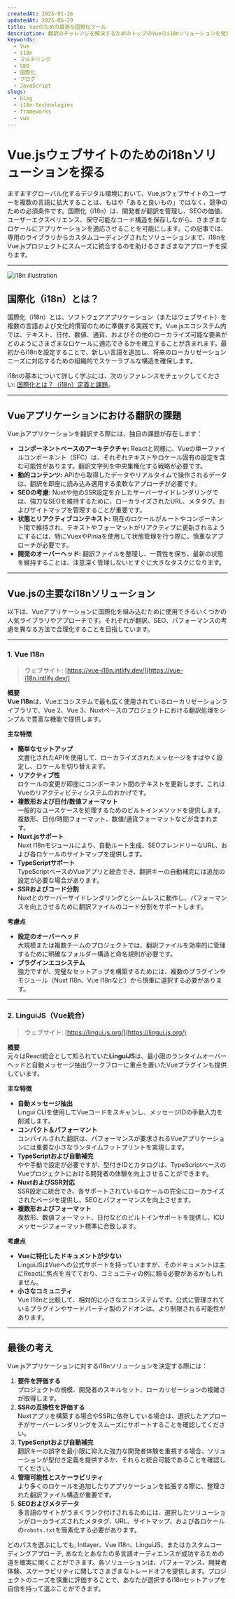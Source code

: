 ```yaml
---
createdAt: 2025-01-16
updatedAt: 2025-06-29
title: Vueのための最適な国際化ツール
description: 翻訳のチャレンジを解決するためのトップのVueのi18nソリューションを発見し、SEOを向上させ、グローバルなウェブエクスペリエンスを提供する。
keywords:
  - Vue
  - i18n
  - マルチリング
  - SEO
  - 国際化
  - ブログ
  - JavaScript
slugs:
  - blog
  - i18n-technologies
  - frameworks
  - vue
---
```


# Vue.jsウェブサイトのためのi18nソリューションを探る

ますますグローバル化するデジタル環境において、Vue.jsウェブサイトのユーザーを複数の言語に拡大することは、もはや「あると良いもの」ではなく、競争のための必須条件です。国際化（i18n）は、開発者が翻訳を管理し、SEOの価値、ユーザーエクスペリエンス、保守可能なコード構造を保存しながら、さまざまなロケールにアプリケーションを適応させることを可能にします。この記事では、専用のライブラリからカスタムコーディングされたソリューションまで、i18nをVue.jsプロジェクトにスムーズに統合するのを助けるさまざまなアプローチを探ります。

---

![i18n illustration](https://github.com/aymericzip/intlayer/blob/main/docs/assets/i18n.webp)

## 国際化（i18n）とは？

国際化（i18n）とは、ソフトウェアアプリケーション（またはウェブサイト）を複数の言語および文化的慣習のために準備する実践です。Vue.jsエコシステム内では、テキスト、日付、数値、通貨、およびその他のローカライズ可能な要素がどのようにさまざまなロケールに適応できるかを確立することが含まれます。最初からi18nを設定することで、新しい言語を追加し、将来のローカリゼーションニーズに対応するための組織的でスケーラブルな構造を確保します。

i18nの基本について詳しく学ぶには、次のリファレンスをチェックしてください: [国際化とは？（i18n）定義と課題](https://github.com/aymericzip/intlayer/blob/main/docs/blog/ja/what_is_internationalization.md)。

---

## Vueアプリケーションにおける翻訳の課題

Vue.jsアプリケーションを翻訳する際には、独自の課題が存在します：

- **コンポーネントベースのアーキテクチャ:** Reactと同様に、Vueの単一ファイルコンポーネント（SFC）は、それぞれテキストやロケール固有の設定を含む可能性があります。翻訳文字列を中央集権化する戦略が必要です。
- **動的コンテンツ:** APIから取得したデータやリアルタイムで操作されるデータは、翻訳を即座に読み込み適用する柔軟なアプローチが必要です。
- **SEOの考慮:** Nuxtや他のSSR設定を介したサーバーサイドレンダリングでは、強力なSEOを維持するために、ローカライズされたURL、メタタグ、およびサイトマップを管理することが重要です。
- **状態とリアクティブコンテキスト:** 現在のロケールがルートやコンポーネント間で維持され、テキストやフォーマットがリアクティブに更新されるようにするには、特にVuexやPiniaを使用して状態管理を行う際に、慎重なアプローチが必要です。
- **開発のオーバーヘッド:** 翻訳ファイルを整理し、一貫性を保ち、最新の状態を維持することは、注意深く管理しないとすぐに大きなタスクになります。

---

## Vue.jsの主要なi18nソリューション

以下は、Vueアプリケーションに国際化を組み込むために使用できるいくつかの人気ライブラリやアプローチです。それぞれが翻訳、SEO、パフォーマンスの考慮を異なる方法で合理化することを目指しています。

---

### 1. Vue I18n

> ウェブサイト: [https://vue-i18n.intlify.dev/](https://vue-i18n.intlify.dev/)

**概要**  
**Vue I18n**は、Vueエコシステムで最も広く使用されているローカリゼーションライブラリで、Vue 2、Vue 3、Nuxtベースのプロジェクトにおける翻訳処理をシンプルで豊富な機能で提供します。

**主な特徴**

- **簡単なセットアップ**  
  文書化されたAPIを使用して、ローカライズされたメッセージをすばやく設定し、ロケールを切り替えます。
- **リアクティブ性**  
  ロケールの変更が即座にコンポーネント間のテキストを更新します。これはVueのリアクティビティシステムのおかげです。
- **複数形および日付/数値フォーマット**  
  一般的なユースケースを処理するためのビルトインメソッドを提供します。複数形、日付/時間フォーマット、数値/通貨フォーマットなどが含まれます。
- **Nuxt.jsサポート**  
  Nuxt I18nモジュールにより、自動ルート生成、SEOフレンドリーなURL、および各ロケールのサイトマップを提供します。
- **TypeScriptサポート**  
  TypeScriptベースのVueアプリと統合でき、翻訳キーの自動補完には追加の設定が必要な場合があります。
- **SSRおよびコード分割**  
  Nuxtとのサーバーサイドレンダリングとシームレスに動作し、パフォーマンスを向上させるために翻訳ファイルのコード分割をサポートします。

**考慮点**

- **設定のオーバーヘッド**  
  大規模または複数チームのプロジェクトでは、翻訳ファイルを効率的に管理するために明確なフォルダー構造と命名規則が必要です。
- **プラグインエコシステム**  
  強力ですが、完璧なセットアップを構築するためには、複数のプラグインやモジュール（Nuxt I18n、Vue I18nなど）から慎重に選択する必要があります。

---

### 2. LinguiJS（Vue統合）

> ウェブサイト: [https://lingui.js.org/](https://lingui.js.org/)

**概要**  
元々はReact統合として知られていた**LinguiJS**は、最小限のランタイムオーバーヘッドと自動メッセージ抽出ワークフローに重点を置いたVueプラグインも提供しています。

**主な特徴**

- **自動メッセージ抽出**  
  Lingui CLIを使用してVueコードをスキャンし、メッセージIDの手動入力を削減します。
- **コンパクト＆パフォーマント**  
  コンパイルされた翻訳は、パフォーマンスが要求されるVueアプリケーションには重要な小さなランタイムフットプリントを実現します。
- **TypeScriptおよび自動補完**  
  やや手動で設定が必要ですが、型付きIDとカタログは、TypeScriptベースのVueプロジェクトにおける開発者の体験を向上させることができます。
- **NuxtおよびSSR対応**  
  SSR設定に統合でき、各サポートされているロケールの完全にローカライズされたページを提供し、SEOとパフォーマンスを向上させます。
- **複数形およびフォーマット**  
  複数形、数値フォーマット、日付などのビルトインサポートを提供し、ICUメッセージフォーマット標準に合致します。

**考慮点**

- **Vueに特化したドキュメントが少ない**  
  LinguiJSはVueへの公式サポートを持っていますが、そのドキュメントは主にReactに焦点を当てており、コミュニティの例に頼る必要があるかもしれません。
- **小さなコミュニティ**  
  Vue I18nと比較して、相対的に小さなエコシステムです。公式に管理されているプラグインやサードパーティ製のアドオンは、より制限される可能性があります。

---

## 最後の考え

Vue.jsアプリケーションに対するi18nソリューションを決定する際には：

1. **要件を評価する**  
   プロジェクトの規模、開発者のスキルセット、ローカリゼーションの複雑さが取得します。
2. **SSRの互換性を評価する**  
   Nuxtアプリを構築する場合やSSRに依存している場合は、選択したアプローチがサーバーレンダリングをスムーズにサポートすることを確認してください。
3. **TypeScriptおよび自動補完**  
   翻訳キーの誤字を最小限に抑えた強力な開発者体験を重視する場合、ソリューションが型付き定義を提供するか、それらと統合可能であることを確認してください。
4. **管理可能性とスケーラビリティ**  
   より多くのロケールを追加したりアプリケーションを拡張する際に、整理された翻訳ファイル構造が重要です。
5. **SEOおよびメタデータ**  
   多言語のサイトがうまくランク付けされるためには、選択したソリューションがローカライズされたメタタグ、URL、サイトマップ、および各ロケールの`robots.txt`を簡素化する必要があります。

どのパスを選ぶにしても, Intlayer、Vue I18n、LinguiJS、またはカスタムコーディングアプローチ, あなたとあなたの多言語オーディエンスが成功するための道を確実に開くことができます。各ソリューションは、パフォーマンス、開発者体験、スケーラビリティに関してさまざまなトレードオフを提供します。プロジェクトのニーズを慎重に評価することで、あなたが選択するi18nセットアップを自信を持って選ぶことができます。
